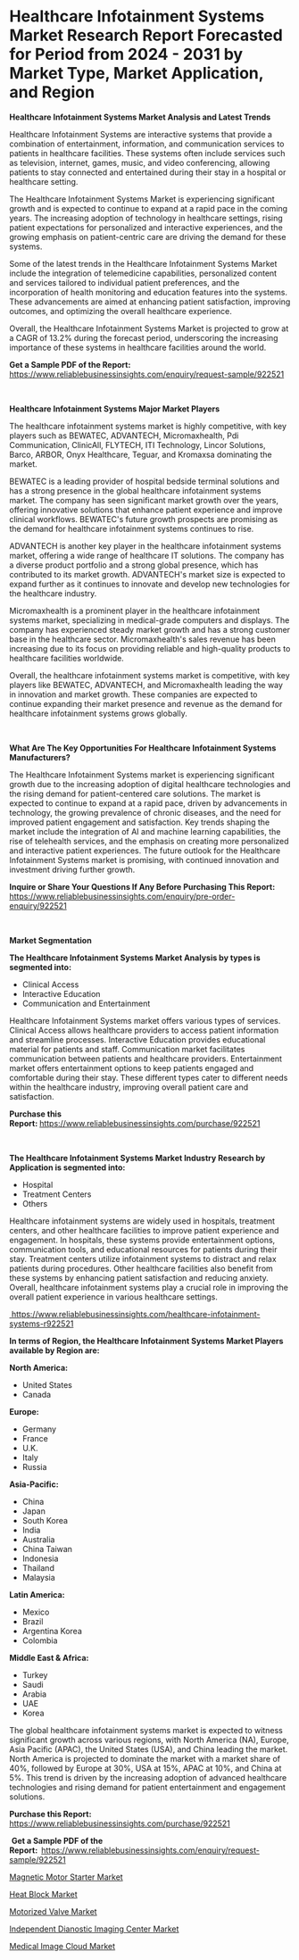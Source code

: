 <p><h1>Healthcare Infotainment Systems Market Research Report Forecasted for Period from 2024 -  2031 by Market Type, Market Application, and Region</h1></p><p><strong>Healthcare Infotainment Systems Market Analysis and Latest Trends</strong></p>
<p><p>Healthcare Infotainment Systems are interactive systems that provide a combination of entertainment, information, and communication services to patients in healthcare facilities. These systems often include services such as television, internet, games, music, and video conferencing, allowing patients to stay connected and entertained during their stay in a hospital or healthcare setting.</p><p>The Healthcare Infotainment Systems Market is experiencing significant growth and is expected to continue to expand at a rapid pace in the coming years. The increasing adoption of technology in healthcare settings, rising patient expectations for personalized and interactive experiences, and the growing emphasis on patient-centric care are driving the demand for these systems.</p><p>Some of the latest trends in the Healthcare Infotainment Systems Market include the integration of telemedicine capabilities, personalized content and services tailored to individual patient preferences, and the incorporation of health monitoring and education features into the systems. These advancements are aimed at enhancing patient satisfaction, improving outcomes, and optimizing the overall healthcare experience.</p><p>Overall, the Healthcare Infotainment Systems Market is projected to grow at a CAGR of 13.2% during the forecast period, underscoring the increasing importance of these systems in healthcare facilities around the world.</p></p>
<p><strong>Get a Sample PDF of the Report:&nbsp;</strong> <a href="https://www.reliablebusinessinsights.com/enquiry/request-sample/922521">https://www.reliablebusinessinsights.com/enquiry/request-sample/922521</a></p>
<p>&nbsp;</p>
<p><strong>Healthcare Infotainment Systems Major Market Players</strong></p>
<p><p>The healthcare infotainment systems market is highly competitive, with key players such as BEWATEC, ADVANTECH, Micromaxhealth, Pdi Communication, ClinicAll, FLYTECH, ITI Technology, Lincor Solutions, Barco, ARBOR, Onyx Healthcare, Teguar, and Kromaxsa dominating the market.</p><p>BEWATEC is a leading provider of hospital bedside terminal solutions and has a strong presence in the global healthcare infotainment systems market. The company has seen significant market growth over the years, offering innovative solutions that enhance patient experience and improve clinical workflows. BEWATEC's future growth prospects are promising as the demand for healthcare infotainment systems continues to rise.</p><p>ADVANTECH is another key player in the healthcare infotainment systems market, offering a wide range of healthcare IT solutions. The company has a diverse product portfolio and a strong global presence, which has contributed to its market growth. ADVANTECH's market size is expected to expand further as it continues to innovate and develop new technologies for the healthcare industry.</p><p>Micromaxhealth is a prominent player in the healthcare infotainment systems market, specializing in medical-grade computers and displays. The company has experienced steady market growth and has a strong customer base in the healthcare sector. Micromaxhealth's sales revenue has been increasing due to its focus on providing reliable and high-quality products to healthcare facilities worldwide.</p><p>Overall, the healthcare infotainment systems market is competitive, with key players like BEWATEC, ADVANTECH, and Micromaxhealth leading the way in innovation and market growth. These companies are expected to continue expanding their market presence and revenue as the demand for healthcare infotainment systems grows globally.</p></p>
<p>&nbsp;</p>
<p><strong>What Are The Key Opportunities For Healthcare Infotainment Systems Manufacturers?</strong></p>
<p><p>The Healthcare Infotainment Systems market is experiencing significant growth due to the increasing adoption of digital healthcare technologies and the rising demand for patient-centered care solutions. The market is expected to continue to expand at a rapid pace, driven by advancements in technology, the growing prevalence of chronic diseases, and the need for improved patient engagement and satisfaction. Key trends shaping the market include the integration of AI and machine learning capabilities, the rise of telehealth services, and the emphasis on creating more personalized and interactive patient experiences. The future outlook for the Healthcare Infotainment Systems market is promising, with continued innovation and investment driving further growth.</p></p>
<p><strong>Inquire or Share Your Questions If Any Before Purchasing This Report:</strong> <a href="https://www.reliablebusinessinsights.com/enquiry/pre-order-enquiry/922521">https://www.reliablebusinessinsights.com/enquiry/pre-order-enquiry/922521</a></p>
<p>&nbsp;</p>
<p><strong>Market Segmentation</strong></p>
<p><strong>The Healthcare Infotainment Systems Market Analysis by types is segmented into:</strong></p>
<p><ul><li>Clinical Access</li><li>Interactive Education</li><li>Communication and Entertainment</li></ul></p>
<p><p>Healthcare Infotainment Systems market offers various types of services. Clinical Access allows healthcare providers to access patient information and streamline processes. Interactive Education provides educational material for patients and staff. Communication market facilitates communication between patients and healthcare providers. Entertainment market offers entertainment options to keep patients engaged and comfortable during their stay. These different types cater to different needs within the healthcare industry, improving overall patient care and satisfaction.</p></p>
<p><strong>Purchase this Report:&nbsp;</strong><a href="https://www.reliablebusinessinsights.com/purchase/922521">https://www.reliablebusinessinsights.com/purchase/922521</a></p>
<p>&nbsp;</p>
<p><strong>The Healthcare Infotainment Systems Market Industry Research by Application is segmented into:</strong></p>
<p><ul><li>Hospital</li><li>Treatment Centers</li><li>Others</li></ul></p>
<p><p>Healthcare infotainment systems are widely used in hospitals, treatment centers, and other healthcare facilities to improve patient experience and engagement. In hospitals, these systems provide entertainment options, communication tools, and educational resources for patients during their stay. Treatment centers utilize infotainment systems to distract and relax patients during procedures. Other healthcare facilities also benefit from these systems by enhancing patient satisfaction and reducing anxiety. Overall, healthcare infotainment systems play a crucial role in improving the overall patient experience in various healthcare settings.</p></p>
<p><a href="https://www.reliablebusinessinsights.com/healthcare-infotainment-systems-r922521">&nbsp;https://www.reliablebusinessinsights.com/healthcare-infotainment-systems-r922521</a></p>
<p><strong>In terms of Region, the Healthcare Infotainment Systems Market Players available by Region are:</strong></p>
<p>
    <p> <strong> North America: </strong>
        <ul>
            <li>United States</li>
            <li>Canada</li>
        </ul>
        </p> 
    <p> <strong> Europe: </strong>
        <ul>
            <li>Germany</li>
            <li>France</li>
            <li>U.K.</li>
            <li>Italy</li>
            <li>Russia</li>
        </ul>
        </p> 
    <p> <strong> Asia-Pacific: </strong>
        <ul>
            <li>China</li>
            <li>Japan</li>
            <li>South Korea</li>
            <li>India</li>
            <li>Australia</li>
            <li>China Taiwan</li>
            <li>Indonesia</li>
            <li>Thailand</li>
            <li>Malaysia</li>
        </ul>
        </p> 
    <p> <strong> Latin America: </strong>
        <ul>
            <li>Mexico</li>
            <li>Brazil</li>
            <li>Argentina Korea</li>
            <li>Colombia</li>
        </ul>
        </p> 
    <p> <strong> Middle East & Africa: </strong>
        <ul>
            <li>Turkey</li>
            <li>Saudi</li>
            <li>Arabia</li>
            <li>UAE</li>
            <li>Korea</li>
        </ul>
    </p>
    </p>
<p><p>The global healthcare infotainment systems market is expected to witness significant growth across various regions, with North America (NA), Europe, Asia Pacific (APAC), the United States (USA), and China leading the market. North America is projected to dominate the market with a market share of 40%, followed by Europe at 30%, USA at 15%, APAC at 10%, and China at 5%. This trend is driven by the increasing adoption of advanced healthcare technologies and rising demand for patient entertainment and engagement solutions.</p></p>
<p><strong>Purchase this Report: </strong><a href="https://www.reliablebusinessinsights.com/purchase/922521">https://www.reliablebusinessinsights.com/purchase/922521</a></p>
<p>&nbsp;<strong>Get a Sample PDF of the Report:&nbsp;&nbsp;</strong><a href="https://www.reliablebusinessinsights.com/enquiry/request-sample/922521">https://www.reliablebusinessinsights.com/enquiry/request-sample/922521</a></p>
<p><strong></strong></p>
<p><p><a href="https://medium.com/@irwingibson2023/magnetic-motor-starter-market-share-market-analysis-growth-trends-forecasts-for-period-from-298940b5a4d5">Magnetic Motor Starter Market</a></p><p><a href="https://medium.com/@tedbrakus/an-in-depth-analysis-of-the-global-heat-block-market-scope-and-its-rapid-growing-13-9-e47e33a32d68">Heat Block Market</a></p><p><a href="https://medium.com/@cristinaschiller2022/global-motorized-valve-market-size-and-market-trends-analysis-by-regional-outlook-competitive-f6c87b77c43b">Motorized Valve Market</a></p><p><a href="https://github.com/sydneyHley85/Market-Research-Report-List-1/blob/main/independent-dianostic-imaging-center-market.md">Independent Dianostic Imaging Center Market</a></p><p><a href="https://github.com/JordyBecker/Market-Research-Report-List-1/blob/main/medical-image-cloud-market.md">Medical Image Cloud Market</a></p></p>